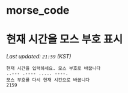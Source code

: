 # morse_code
# 현재 시간을 모스 부호 표시
<!-- MORSE_TIME_START -->
_Last updated: `21:59` (KST)_

```
현재 시간을 입력하세요. 모스 부호로 바꿉니다
..--- .---- ..... ----.
모스 부호를 다시 현재 시간으로 바꿉니다
2159
```
<!-- MORSE_TIME_END -->
